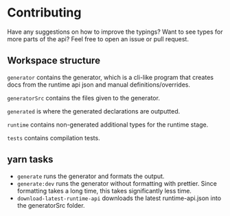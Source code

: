 # Contributing

Have any suggestions on how to improve the typings? Want to see types for more parts of the api? Feel free to open an issue or pull request.

## Workspace structure

`generator` contains the generator, which is a cli-like program that creates docs from the runtime api json and manual definitions/overrides.

`generatorSrc` contains the files given to the generator.

`generated` is where the generated declarations are outputted.

`runtime` contains non-generated additional types for the runtime stage.

`tests` contains compilation tests.

## yarn tasks

- `generate` runs the generator and formats the output.
- `generate:dev` runs the generator without formatting with prettier. Since formatting takes a long time, this takes significantly less time.
- `download-latest-runtime-api` downloads the latest runtime-api.json into the generatorSrc folder.

